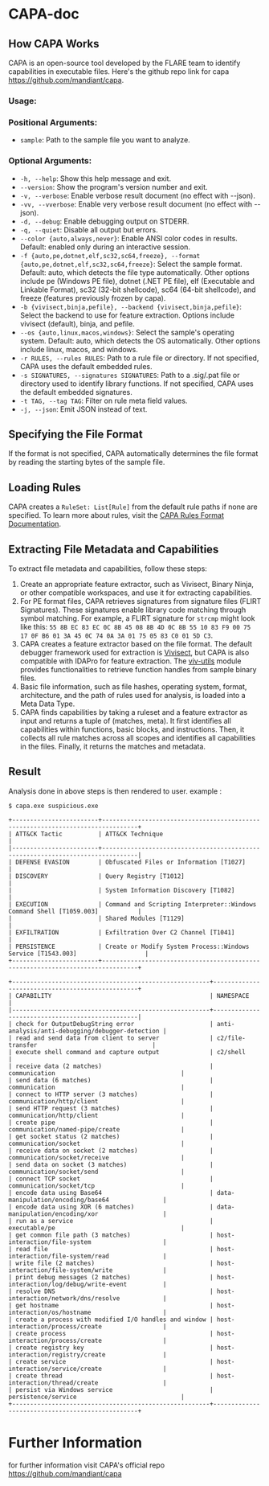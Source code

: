 # CAPA-doc 
## How CAPA Works
CAPA is an open-source tool developed by the FLARE team to identify capabilities in executable files. Here's the github repo link for capa https://github.com/mandiant/capa.

### Usage:

### Positional Arguments:
- `sample`: Path to the sample file you want to analyze.

### Optional Arguments:
- `-h, --help`: Show this help message and exit.
- `--version`: Show the program's version number and exit.
- `-v, --verbose`: Enable verbose result document (no effect with --json).
- `-vv, --vverbose`: Enable very verbose result document (no effect with --json).
- `-d, --debug`: Enable debugging output on STDERR.
- `-q, --quiet`: Disable all output but errors.
- `--color {auto,always,never}`: Enable ANSI color codes in results. Default: enabled only during an interactive session.
- `-f {auto,pe,dotnet,elf,sc32,sc64,freeze}, --format {auto,pe,dotnet,elf,sc32,sc64,freeze}`: Select the sample format. Default: auto, which detects the file type automatically. Other options include pe (Windows PE file), dotnet (.NET PE file), elf (Executable and Linkable Format), sc32 (32-bit shellcode), sc64 (64-bit shellcode), and freeze (features previously frozen by capa).
- `-b {vivisect,binja,pefile}, --backend {vivisect,binja,pefile}`: Select the backend to use for feature extraction. Options include vivisect (default), binja, and pefile.
- `--os {auto,linux,macos,windows}`: Select the sample's operating system. Default: auto, which detects the OS automatically. Other options include linux, macos, and windows.
- `-r RULES, --rules RULES`: Path to a rule file or directory. If not specified, CAPA uses the default embedded rules.
- `-s SIGNATURES, --signatures SIGNATURES`: Path to a .sig/.pat file or directory used to identify library functions. If not specified, CAPA uses the default embedded signatures.
- `-t TAG, --tag TAG`: Filter on rule meta field values.
- `-j, --json`: Emit JSON instead of text.

## Specifying the File Format
If the format is not specified, CAPA automatically determines the file format by reading the starting bytes of the sample file.

## Loading Rules
CAPA creates a `RuleSet: List[Rule]` from the default rule paths if none are specified. To learn more about rules, visit the [CAPA Rules Format Documentation](https://github.com/mandiant/capa-rules/blob/master/doc/format.md).

## Extracting File Metadata and Capabilities
To extract file metadata and capabilities, follow these steps:

1. Create an appropriate feature extractor, such as Vivisect, Binary Ninja, or other compatible workspaces, and use it for extracting capabilities.
2. For PE format files, CAPA retrieves signatures from signature files (FLIRT Signatures). These signatures enable library code matching through symbol matching. For example, a FLIRT signature for `strcmp` might look like this: `55 8B EC 83 EC 0C 8B 45 08 8B 4D 0C 8B 55 10 83 F9 00 75 17 0F B6 01 3A 45 0C 74 0A 3A 01 75 05 83 C0 01 5D C3`.
3. CAPA creates a feature extractor based on the file format. The default debugger framework used for extraction is [Vivisect](https://github.com/vivisect/vivisect), but CAPA is also compatible with IDAPro for feature extraction. The [viv-utils](https://github.com/williballenthin/viv-utils) module provides functionalities to retrieve function handles from sample binary files.
4. Basic file information, such as file hashes, operating system, format, architecture, and the path of rules used for analysis, is loaded into a Meta Data Type.
5. CAPA finds capabilities by taking a ruleset and a feature extractor as input and returns a tuple of (matches, meta). It first identifies all capabilities within functions, basic blocks, and instructions. Then, it collects all rule matches across all scopes and identifies all capabilities in the files. Finally, it returns the matches and metadata.

## Result
Analysis done in above steps is then rendered to user. example :

```
$ capa.exe suspicious.exe

+------------------------+--------------------------------------------------------------------------------+
| ATT&CK Tactic          | ATT&CK Technique                                                               |
|------------------------+--------------------------------------------------------------------------------|
| DEFENSE EVASION        | Obfuscated Files or Information [T1027]                                        |
| DISCOVERY              | Query Registry [T1012]                                                         |
|                        | System Information Discovery [T1082]                                           |
| EXECUTION              | Command and Scripting Interpreter::Windows Command Shell [T1059.003]           |
|                        | Shared Modules [T1129]                                                         |
| EXFILTRATION           | Exfiltration Over C2 Channel [T1041]                                           |
| PERSISTENCE            | Create or Modify System Process::Windows Service [T1543.003]                   |
+------------------------+--------------------------------------------------------------------------------+

+-------------------------------------------------------+-------------------------------------------------+
| CAPABILITY                                            | NAMESPACE                                       |
|-------------------------------------------------------+-------------------------------------------------|
| check for OutputDebugString error                     | anti-analysis/anti-debugging/debugger-detection |
| read and send data from client to server              | c2/file-transfer                                |
| execute shell command and capture output              | c2/shell                                        |
| receive data (2 matches)                              | communication                                   |
| send data (6 matches)                                 | communication                                   |
| connect to HTTP server (3 matches)                    | communication/http/client                       |
| send HTTP request (3 matches)                         | communication/http/client                       |
| create pipe                                           | communication/named-pipe/create                 |
| get socket status (2 matches)                         | communication/socket                            |
| receive data on socket (2 matches)                    | communication/socket/receive                    |
| send data on socket (3 matches)                       | communication/socket/send                       |
| connect TCP socket                                    | communication/socket/tcp                        |
| encode data using Base64                              | data-manipulation/encoding/base64               |
| encode data using XOR (6 matches)                     | data-manipulation/encoding/xor                  |
| run as a service                                      | executable/pe                                   |
| get common file path (3 matches)                      | host-interaction/file-system                    |
| read file                                             | host-interaction/file-system/read               |
| write file (2 matches)                                | host-interaction/file-system/write              |
| print debug messages (2 matches)                      | host-interaction/log/debug/write-event          |
| resolve DNS                                           | host-interaction/network/dns/resolve            |
| get hostname                                          | host-interaction/os/hostname                    |
| create a process with modified I/O handles and window | host-interaction/process/create                 |
| create process                                        | host-interaction/process/create                 |
| create registry key                                   | host-interaction/registry/create                |
| create service                                        | host-interaction/service/create                 |
| create thread                                         | host-interaction/thread/create                  |
| persist via Windows service                           | persistence/service                             |
+-------------------------------------------------------+-------------------------------------------------+
```

# Further Information
for further information visit CAPA's official repo https://github.com/mandiant/capa
